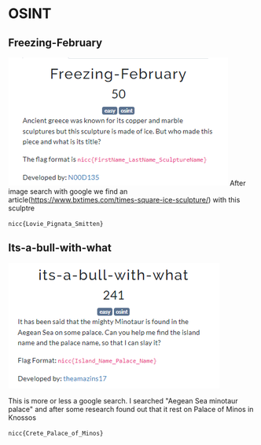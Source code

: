 # OSINT
## Freezing-February
![b757d6f5486f102a4caceb5b9fe3810c.png](../_resources/b757d6f5486f102a4caceb5b9fe3810c.png)
After image search with google we find an article(https://www.bxtimes.com/times-square-ice-sculpture/) with this sculptre

`nicc{Lovie_Pignata_Smitten}`

## Its-a-bull-with-what
![27a08cdc61a9b6dcd1546508f6bec13b.png](../_resources/27a08cdc61a9b6dcd1546508f6bec13b.png)

This is more or less a google search. I searched "Aegean Sea minotaur palace" and after some research found out that it rest on Palace of Minos in Knossos

`nicc{Crete_Palace_of_Minos}`